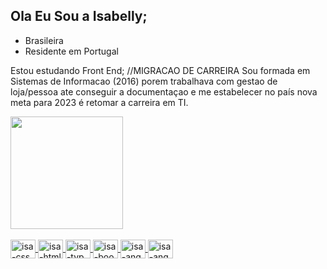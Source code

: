 ## Ola Eu Sou a Isabelly;
*  Brasileira 
* Residente em Portugal

Estou estudando Front End; //MIGRACAO DE CARREIRA
Sou formada em Sistemas de Informacao (2016) porem trabalhava com gestao de loja/pessoa ate conseguir a documentaçao e me estabelecer no país
nova meta para 2023 é retomar a carreira em TI.


<div>
  <a href="https://github.com/Isabellylima">
  <img height="180em" src="https://github-readme-stats.vercel.app/api?username=Isabellylima&show_icons=true&theme=dark&include_all_commits=true&count_private=true"/>
 
</div>

<div style="display: inline_block"><br>
  <img align="center" alt="isa-css" height="30" width="40" src="https://cdn.jsdelivr.net/gh/devicons/devicon/icons/css3/css3-original.svg" />          
  <img align="center" alt="isa-html" height="30" width="40" src="https://cdn.jsdelivr.net/gh/devicons/devicon/icons/html5/html5-original.svg" />
  <img align="center" alt="isa-typ" height="30" width="40"src="https://cdn.jsdelivr.net/gh/devicons/devicon/icons/typescript/typescript-original.svg" />     
  <img align="center" alt="isa-boo" height="30" width="40" src="https://cdn.jsdelivr.net/gh/devicons/devicon/icons/bootstrap/bootstrap-original-wordmark.svg" />
          
  <img align="center" alt="isa-ang" height="30" width="40" src="https://cdn.jsdelivr.net/gh/devicons/devicon/icons/angularjs/angularjs-original.svg" />
    <img align="center" alt="isa-ang" height="30" width="40" src="https://cdn.jsdelivr.net/gh/devicons/devicon/icons/adonisjs/adonisjs-original.svg" />
         
       
           

</div>
